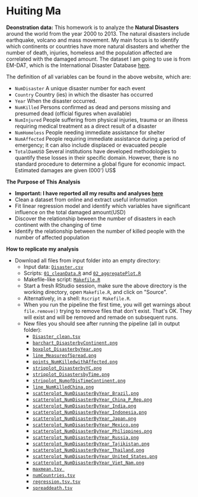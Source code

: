 Huiting Ma
=========================

**Deonstration data:** This homework is to analyze the **Natural Disasters** around the world from the year 2000 to 2013. The natural disasters include earthquake, volcano and mass movement. My main focus is to identify which continents or countries have more natural disasters and whether the number of death, injuries, homeless and the population affected are correlated with the damaged amount. The dataset I am going to use is from EM-DAT, which is the International Disaster Database [here](http://www.emdat.be/database).

The definition of all variables can be found in the above website, which are:

- `NumDisaster` A unique disaster number for each event 
- `Country` Country (ies) in which the disaster has occurred
- `Year` When the disaster occurred. 
- `NumKilled` Persons confirmed as dead and persons missing and presumed dead (official figures when available)
- `NumInjured` People suffering from physical injuries, trauma or an illness requiring medical treatment as a direct result of a disaster
- `NumHomeless` People needing immediate assistance for shelter
- `NumAffected` People requiring immediate assistance during a period of emergency; it can also include displaced or evacuated people
- `TotalDamUSD` Several institutions have developed methodologies to quantify these losses in their specific domain. However, there is no standard procedure to determine a global figure for economic impact. Estimated damages are given (000') US$

**The Purpose of This Analysis**
* **Important: I have reported all my results and analyses [here](http://rpubs.com/Huiting/stat545a-2013-hw06_ma-hui)**
* Clean a dataset from online and extract useful information
* Fit linear regression model and identify which variables have significant influence on the total damaged amount(USD)
* Discover the relationship beween the number of disasters in each continent with the changing of time
* Identify the relationship between the number of killed people with the number of affected population


**How to replicate my analysis**
* Download all files from input folder into an empty directory:
    - Input data: [`Disaster.csv`](https://github.com/horsehuiting/stat545a-2013-hw06_ma-hui/blob/master/Disaster.csv)
    - Scripts: [`01_cleanData.R`](https://github.com/horsehuiting/stat545a-2013-hw06_ma-hui/blob/master/01_cleanData.R) and [`02_aggregatePlot.R`](https://github.com/horsehuiting/stat545a-2013-hw06_ma-hui/blob/master/02_aggregatePlot.R)
    - Makefile-like script: [`Makefile.R`](https://github.com/horsehuiting/stat545a-2013-hw06_ma-hui/blob/master/Makefile.R)
  * Start a fresh RStudio session, make sure the above directory is the working directory, open `Makefile.R`, and click on "Source".
  * Alternatively, in a shell: `Rscript Makefile.R`.
  * When you run the pipeline the first time, you will get warnings about `file.remove()` trying to remove files that don't exist. That's OK. They will exist and will be removed and remade on subsequent runs.
  * New files you should see after running the pipeline (all in output folder):
    - [`Disaster_clean.tsv`](https://github.com/horsehuiting/stat545a-2013-hw06_ma-hui/blob/master/Disaster_clean.tsv)
    - [`barchart_DisasterbyContinent.png`](https://github.com/horsehuiting/stat545a-2013-hw06_ma-hui/blob/master/barchart_DisasterbyContinent.png)
    - [`boxplot_DisasterbyYear.png`](https://github.com/horsehuiting/stat545a-2013-hw06_ma-hui/blob/master/boxplot_DisasterbyYear.png)
    - [`line_MeasureofSpread.png`](https://github.com/horsehuiting/stat545a-2013-hw06_ma-hui/blob/master/line_MeasureofSpread.png)
    - [`points_NumKilledwithAffected.png`](https://github.com/horsehuiting/stat545a-2013-hw06_ma-hui/blob/master/points_NumKilledwithAffected.png)
    - [`stripplot_DisasterbyYC.png`](https://github.com/horsehuiting/stat545a-2013-hw06_ma-hui/blob/master/stripplot_DisasterbyYC.png)
    - [`stripplot_DisastersbyTime.png`](https://github.com/horsehuiting/stat545a-2013-hw06_ma-hui/blob/master/stripplot_DisastersbyTime.png)
    - [`stripplot_NumofDisTimeContinent.png`](https://github.com/horsehuiting/stat545a-2013-hw06_ma-hui/blob/master/stripplot_NumofDisTimeContinent.png)
    - [`line_NumKilledChina.png`](https://github.com/horsehuiting/stat545a-2013-hw06_ma-hui/blob/master/line_NumKilledChina.png)
    - [`scatterplot_NumDisasterByYear_Brazil.png`](https://github.com/horsehuiting/stat545a-2013-hw06_ma-hui/blob/master/scatterplot_NumDisasterByYear_Brazil.png)
    - [`scatterplot_NumDisasterByYear_China_P_Rep.png`](https://github.com/horsehuiting/stat545a-2013-hw06_ma-hui/blob/master/scatterplot_NumDisasterByYear_China_P_Rep.png)
    - [`scatterplot_NumDisasterByYear_India.png`](https://github.com/horsehuiting/stat545a-2013-hw06_ma-hui/blob/master/scatterplot_NumDisasterByYear_India.png)
    - [`scatterplot_NumDisasterByYear_Indonesia.png`](https://github.com/horsehuiting/stat545a-2013-hw06_ma-hui/blob/master/scatterplot_NumDisasterByYear_Indonesia.png)
    - [`scatterplot_NumDisasterByYear_Japan.png`](https://github.com/horsehuiting/stat545a-2013-hw06_ma-hui/blob/master/scatterplot_NumDisasterByYear_Japan.png) 
    - [`scatterplot_NumDisasterByYear_Mexico.png`](https://github.com/horsehuiting/stat545a-2013-hw06_ma-hui/blob/master/scatterplot_NumDisasterByYear_Mexico.png)
    - [`scatterplot_NumDisasterByYear_Philippines.png`](https://github.com/horsehuiting/stat545a-2013-hw06_ma-hui/blob/master/scatterplot_NumDisasterByYear_Philippines.png)
    - [`scatterplot_NumDisasterByYear_Russia.png`](https://github.com/horsehuiting/stat545a-2013-hw06_ma-hui/blob/master/scatterplot_NumDisasterByYear_Russia.png)
    - [`scatterplot_NumDisasterByYear_Tajikistan.png`](https://github.com/horsehuiting/stat545a-2013-hw06_ma-hui/blob/master/scatterplot_NumDisasterByYear_Tajikistan.png)
    - [`scatterplot_NumDisasterByYear_Thailand.png`](https://github.com/horsehuiting/stat545a-2013-hw06_ma-hui/blob/master/scatterplot_NumDisasterByYear_Thailand.png)
    - [`scatterplot_NumDisasterByYear_United_States.png`](https://github.com/horsehuiting/stat545a-2013-hw06_ma-hui/blob/master/scatterplot_NumDisasterByYear_United_States.png)
    - [`scatterplot_NumDisasterByYear_Viet_Nam.png`](https://github.com/horsehuiting/stat545a-2013-hw06_ma-hui/blob/master/scatterplot_NumDisasterByYear_Viet_Nam.png)
    - [`maxmean.tsv `](https://github.com/horsehuiting/stat545a-2013-hw06_ma-hui/blob/master/maxmean.tsv)
    - [`numCountries.tsv`](https://github.com/horsehuiting/stat545a-2013-hw06_ma-hui/blob/master/numCountries.tsv)
    - [`regression.tsv.tsv`](https://github.com/horsehuiting/stat545a-2013-hw06_ma-hui/blob/master/regression.tsv)
    - [`spreaddeath.tsv`](https://github.com/horsehuiting/stat545a-2013-hw06_ma-hui/blob/master/spreaddeath.tsv)
